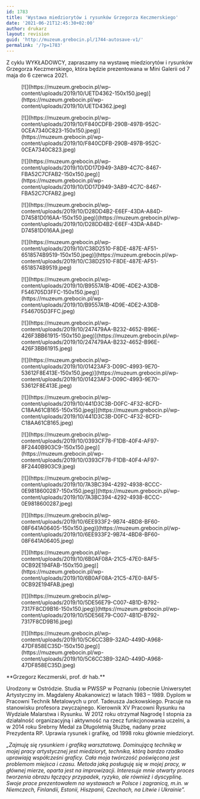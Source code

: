 ```yaml
---
id: 1783
title: 'Wystawa miedziorytów i rysunków Grzegorza Keczmerskiego'
date: '2021-06-21T12:45:30+02:00'
author: drukarz
layout: revision
guid: 'http://muzeum.grebocin.pl/1744-autosave-v1/'
permalink: '/?p=1783'
---
```


Z cyklu WYKŁADOWCY, zapraszamy na wystawę miedziorytów i rysunków Grzegorza Keczmerskiego, która będzie prezentowana w Mini Galerii od 7 maja do 6 czerwca 2021.

<div class="gallery galleryid-1783 gallery-columns-5 gallery-size-thumbnail" id="gallery-743"><figure class="gallery-item"><div class="gallery-icon landscape"> [![](https://muzeum.grebocin.pl/wp-content/uploads/2019/10/UETD4362-150x150.jpeg)](https://muzeum.grebocin.pl/wp-content/uploads/2019/10/UETD4362.jpeg) </div></figure><figure class="gallery-item"><div class="gallery-icon landscape"> [![](https://muzeum.grebocin.pl/wp-content/uploads/2019/10/F840CDFB-290B-497B-952C-0CEA7340C823-150x150.jpeg)](https://muzeum.grebocin.pl/wp-content/uploads/2019/10/F840CDFB-290B-497B-952C-0CEA7340C823.jpeg) </div></figure><figure class="gallery-item"><div class="gallery-icon landscape"> [![](https://muzeum.grebocin.pl/wp-content/uploads/2019/10/DD17D949-3AB9-4C7C-8467-FBA52C7CFAB2-150x150.jpeg)](https://muzeum.grebocin.pl/wp-content/uploads/2019/10/DD17D949-3AB9-4C7C-8467-FBA52C7CFAB2.jpeg) </div></figure><figure class="gallery-item"><div class="gallery-icon portrait"> [![](https://muzeum.grebocin.pl/wp-content/uploads/2019/10/D28DD4B2-E6EF-43DA-A84D-D74581D016AA-150x150.jpeg)](https://muzeum.grebocin.pl/wp-content/uploads/2019/10/D28DD4B2-E6EF-43DA-A84D-D74581D016AA.jpeg) </div></figure><figure class="gallery-item"><div class="gallery-icon landscape"> [![](https://muzeum.grebocin.pl/wp-content/uploads/2019/10/C38D2510-F8DE-487E-AF51-6518574B9519-150x150.jpeg)](https://muzeum.grebocin.pl/wp-content/uploads/2019/10/C38D2510-F8DE-487E-AF51-6518574B9519.jpeg) </div></figure><figure class="gallery-item"><div class="gallery-icon landscape"> [![](https://muzeum.grebocin.pl/wp-content/uploads/2019/10/B9557A1B-4D9E-4DE2-A3DB-F546705D3FFC-150x150.jpeg)](https://muzeum.grebocin.pl/wp-content/uploads/2019/10/B9557A1B-4D9E-4DE2-A3DB-F546705D3FFC.jpeg) </div></figure><figure class="gallery-item"><div class="gallery-icon landscape"> [![](https://muzeum.grebocin.pl/wp-content/uploads/2019/10/247479AA-B232-4652-B96E-426F3BB61915-150x150.jpeg)](https://muzeum.grebocin.pl/wp-content/uploads/2019/10/247479AA-B232-4652-B96E-426F3BB61915.jpeg) </div></figure><figure class="gallery-item"><div class="gallery-icon landscape"> [![](https://muzeum.grebocin.pl/wp-content/uploads/2019/10/01423AF3-D09C-4993-9E70-53612F8E413E-150x150.jpeg)](https://muzeum.grebocin.pl/wp-content/uploads/2019/10/01423AF3-D09C-4993-9E70-53612F8E413E.jpeg) </div></figure><figure class="gallery-item"><div class="gallery-icon landscape"> [![](https://muzeum.grebocin.pl/wp-content/uploads/2019/10/441D3C3B-D0FC-4F32-8CFD-C18AA61CB165-150x150.jpeg)](https://muzeum.grebocin.pl/wp-content/uploads/2019/10/441D3C3B-D0FC-4F32-8CFD-C18AA61CB165.jpeg) </div></figure><figure class="gallery-item"><div class="gallery-icon landscape"> [![](https://muzeum.grebocin.pl/wp-content/uploads/2019/10/0393CF78-F1DB-40F4-AF97-8F2440B903C9-150x150.jpeg)](https://muzeum.grebocin.pl/wp-content/uploads/2019/10/0393CF78-F1DB-40F4-AF97-8F2440B903C9.jpeg) </div></figure><figure class="gallery-item"><div class="gallery-icon portrait"> [![](https://muzeum.grebocin.pl/wp-content/uploads/2019/10/7A3BC394-4292-4938-8CCC-0E9818600287-150x150.jpeg)](https://muzeum.grebocin.pl/wp-content/uploads/2019/10/7A3BC394-4292-4938-8CCC-0E9818600287.jpeg) </div></figure><figure class="gallery-item"><div class="gallery-icon landscape"> [![](https://muzeum.grebocin.pl/wp-content/uploads/2019/10/6EE933F2-9B74-4BD8-BF60-08F641A06405-150x150.jpeg)](https://muzeum.grebocin.pl/wp-content/uploads/2019/10/6EE933F2-9B74-4BD8-BF60-08F641A06405.jpeg) </div></figure><figure class="gallery-item"><div class="gallery-icon landscape"> [![](https://muzeum.grebocin.pl/wp-content/uploads/2019/10/6B0AF08A-21C5-47E0-8AF5-0CB92E194FAB-150x150.jpeg)](https://muzeum.grebocin.pl/wp-content/uploads/2019/10/6B0AF08A-21C5-47E0-8AF5-0CB92E194FAB.jpeg) </div></figure><figure class="gallery-item"><div class="gallery-icon portrait"> [![](https://muzeum.grebocin.pl/wp-content/uploads/2019/10/5DE56E79-C007-4B1D-B792-7317F8CD9B16-150x150.jpeg)](https://muzeum.grebocin.pl/wp-content/uploads/2019/10/5DE56E79-C007-4B1D-B792-7317F8CD9B16.jpeg) </div></figure><figure class="gallery-item"><div class="gallery-icon landscape"> [![](https://muzeum.grebocin.pl/wp-content/uploads/2019/10/5C6CC3B9-32AD-449D-A968-47DF858EC35D-150x150.jpeg)](https://muzeum.grebocin.pl/wp-content/uploads/2019/10/5C6CC3B9-32AD-449D-A968-47DF858EC35D.jpeg) </div></figure> </div>**Grzegorz Keczmerski, prof. dr hab.**

Urodzony w Ostródzie. Studia w PWSSP w Poznaniu (obecnie Uniwersytet Artystyczny im. Magdaleny Abakanowicz) w latach 1983 – 1989. Dyplom w Pracowni Technik Metalowych u prof. Tadeusza Jackowskiego. Pracuje na stanowisku profesora zwyczajnego. Kierownik XV Pracowni Rysunku na Wydziale Malarstwa i Rysunku. W 2012 roku otrzymał Nagrodę I stopnia za działalność organizacyjną i aktywność na rzecz funkcjonowania uczelni, a w 2014 roku Srebrny Medal za Długoletnią Służbę, nadany przez Prezydenta RP. Uprawia rysunek i grafikę, od 1998 roku głównie miedzioryt.

*„Zajmuję się rysunkiem i grafiką warsztatową. Dominującą techniką w mojej pracy artystycznej jest miedzioryt, technika, którą bardzo rzadko uprawiają współcześni graficy. Cała moja twórczość poświęcona jest problemom miejsca i czasu. Metoda jaką posługuję się w mojej pracy, w głównej mierze, oparta jest na improwizacji. Interesuje mnie otwarty proces tworzenia obrazu łączący przypadek, ryzyko, ale również i dyscyplinę. Swoje prace prezentowałem na wystawach w Polsce i zagranicą, m.in. w Niemczech, Finlandii, Estonii, Hiszpanii, Czechach, na Litwie i Ukrainie”.*